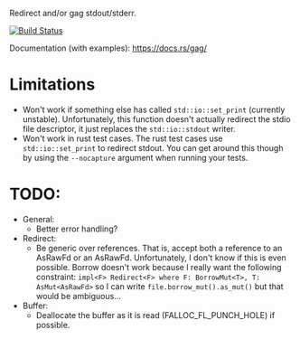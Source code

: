 Redirect and/or gag stdout/stderr.

[![Build Status](https://travis-ci.org/Stebalien/gag-rs.svg?branch=master)](https://travis-ci.org/Stebalien/gag-rs)

Documentation (with examples): https://docs.rs/gag/

# Limitations

* Won't work if something else has called `std::io::set_print` (currently
  unstable). Unfortunately, this function doesn't actually redirect the stdio
  file descriptor, it just replaces the `std::io::stdout` writer.
* Won't work in rust test cases. The rust test cases use `std::io::set_print` to
  redirect stdout. You can get around this though by using the `--nocapture` argument
  when running your tests.

# TODO:

* General:
  * Better error handling?
* Redirect:
  * Be generic over references. That is, accept both a reference to an AsRawFd or
    an AsRawFd. Unfortunately, I don't know if this is even possible. Borrow
    doesn't work because I really want the following constraint:
    `impl<F> Redirect<F> where F: BorrowMut<T>, T: AsMut<AsRawFd>` so I can write
    `file.borrow_mut().as_mut()` but that would be ambiguous...
* Buffer:
  * Deallocate the buffer as it is read (FALLOC_FL_PUNCH_HOLE) if possible.
